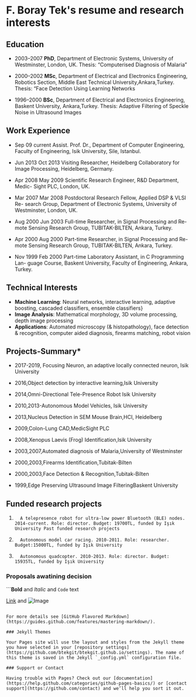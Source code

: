 # F. Boray Tek's resume and research interests

## Education
- 2003–2007 **PhD**, Department of Electronic Systems, University of Westminster, London, UK.
 Thesis: “Computerised Diagnosis of Malaria”

- 2000–2002 **MSc**, Department of Electrical and Electronics Engineering, Robotics Section, Middle East Technical University,Ankara,Turkey.
 Thesis: “Face Detection Using Learning Networks

- 1996–2000 **BSc**, Department of Electrical and Electronics Engineering, Baskent University, Ankara,Turkey. Thesis: Adaptive Filtering of Speckle Noise in Ultrasound Images


## Work Experience


 - Sep 09 current Assist. Prof. Dr., Department of Computer Engineering,
 Faculty of Engineering,  Isik University, Sile, Istanbul.

 - Jun 2013 Oct 2013 Visiting Researcher, Heidelberg Collaboratory for Image
 Processing, Heidelberg, Germany.

 - Apr 2008 May 2009 Scientific Research Engineer, R&D Department, Medic-
 Sight PLC, London, UK.

 - Mar 2007 Mar 2008 Postdoctoral Research Fellow, Applied DSP & VLSI Re-
 search Group, Department of Electronic Systems, University
 of Westminster, London, UK.

 - Aug 2000 Jun 2003 Full-time Researcher, in Signal Processing and Re-
 mote Sensing Research Group, TUBITAK-BILTEN, Ankara,
 Turkey.

 - Apr 2000 Aug 2000 Part-time Researcher, in Signal Processing and Re-
 mote Sensing Research Group, TUBITAK-BILTEN, Ankara,
 Turkey.

 - Nov 1999 Feb 2000 Part-time Laboratory Assistant, in C Programming Lan-
 guage Course, Baskent University, Faculty of Engineering,
 Ankara, Turkey.


## Technical Interests

- **Machine Learning**: Neural networks, interactive learning, adaptive boosting, cascaded classifiers, ensemble classifiers}
- **Image Analysis**: Mathematical morphology, 3D volume processing, depth image processing
- **Applications**: Automated microscopy (\& histopathology), face detection \& recognition, computer aided diagnosis, firearms matching, robot vision



## Projects-Summary*

- 2017-2019, Focusing Neuron, an adaptive locally connected neuron, Isik University

- 2016,Object detection by interactive learning,Isik University

- 2014,Omni-Directional Tele-Presence Robot Isik University

- 2010,2013-Autonomous Model Vehicles, Isik University

- 2013,Nucleus Detection in SEM Mouse Brain,HCI, Heidelberg

- 2009,Colon-Lung CAD,MedicSight PLC

- 2008,Xenopus Laevis (Frog) Identification,Isik University

- 2003,2007,Automated diagnosis of Malaria,University of Westminster

- 2000,2003,Firearms Identification,Tubitak-Bilten

- 2000,2003,Face Detection \& Recognition,Tubitak-Bilten

- 1999,Edge Preserving Ultrasound Image FilteringBaskent University

 ## Funded research projects
1.       A telepresence robot for ultra-low power Bluetooth (BLE) nodes. 2014-current. Role: director. Budget: 19700TL, funded by Işık University Past funded research projects
2.       Autonomous model car racing. 2010-2011. Role: researcher. Budget:15000TL, funded by Işık University
3.       Autonomous quadcopter. 2010-2013. Role: director. Budget: 15935TL, funded by Işık University
### Proposals awatining decision 

```**Bold** and _Italic_ and `Code` text

[Link](url) and ![Image](src)
```

For more details see [GitHub Flavored Markdown](https://guides.github.com/features/mastering-markdown/).

### Jekyll Themes

Your Pages site will use the layout and styles from the Jekyll theme you have selected in your [repository settings](https://github.com/btekgit/btekgit.github.io/settings). The name of this theme is saved in the Jekyll `_config.yml` configuration file.

### Support or Contact

Having trouble with Pages? Check out our [documentation](https://help.github.com/categories/github-pages-basics/) or [contact support](https://github.com/contact) and we’ll help you sort it out.
